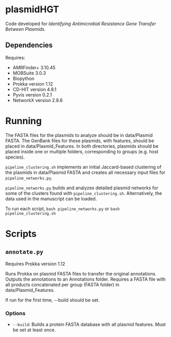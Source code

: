 # plasmidHGT

Code developed for _Identifying Antimicrobial Resistance Gene Transfer Between Plasmids_. 

## Dependencies

Requires:
- AMRFinder+ 3.10.45
- MOBSuite 3.0.3
- Biopython 
- Prokka version 1.12
- CD-HIT version 4.8.1
- Pyvis version 0.2.1
- NetworkX version 2.8.6

# Running

The FASTA files for the plasmids to analyze should be in data/Plasmid FASTA. The
GenBank files for these plasmids, with features, should be placed in data/Plasmid_Features. In both directories, plasmids should be placed inside one or multiple folders, corresponding to groups (e.g. host species).

`pipeline_clustering.sh` implements an initial Jaccard-based clustering of the plasmids in data/Plasmid FASTA and creates all necessary input files for `pipeline_networks.py`.

`pipeline_networks.py` builds and analyzes detailed plasmid networks for some of the clusters found with `pipeline_clustering.sh`. Alternatively, the data used in the manuscript can be loaded.

To run each script, `bash pipeline_networks.py` or `bash pipeline_clustering.sh`

# Scripts

## `annotate.py`

Requires Prokka version 1.12

Runs Prokka on plasmid FASTA files to transfer the original annotations. Outputs the annotations to an Annotations folder. Requires a FASTA file with all products concatenated per group (FASTA folder) in data/Plasmid_Features.

If run for the first time, --build should be set.

### Options

- `--build`: Builds a protein FASTA database with all plasmid features. Must be set at least once.


